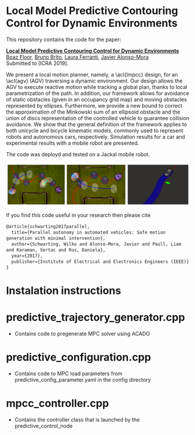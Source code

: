 # Local Model Predictive Contouring Control for Dynamic Environments

This repository contains the code for the paper:

**<a href="https://arxiv.org/abs/1803.10892">Local Model Predictive Contouring Control for Dynamic Environments</a>**
<br>
<a href="">Boaz Floor</a>,
<a href="http://www.tudelft.nl/staff/bruno.debrito/">Bruno Brito</a>,
<a href="http://www.tudelft.nl/staff/L.Ferranti/">Laura Ferranti</a>,
<a href="http://www.tudelft.nl/staff/j.alonsomora/">Javier Alonso-Mora</a>
<br>
Submitted to [ICRA 2019].

We present a local motion planner, namely, a \acl{lmpcc} design, for an \acl{agv} (AGV) traversing a dynamic environment. Our design allows the AGV to execute reactive motion while tracking a global plan, thanks to local parametrization of the path. In addition, our framework allows for avoidance of static obstacles (given in an occupancy grid map) and moving obstacles represented by ellipses. Furthermore, we provide a new bound to correct the approximation of the Minkowski sum of an ellipsoid obstacle and the union of discs representation of the controlled vehicle to guarantee collision avoidance. We show that the general definition of the framework applies to both unicycle and bicycle kinematic models, commonly used to represent robots and autonomous cars, respectively. Simulation results for a car and experimental results with a mobile robot are presented.

The code was deployd and tested on a Jackal mobile robot.

<div align='center'>
<img src="images/paper.png"></img>
</div>

If you find this code useful in your research then please cite
```
@article{schwarting2017parallel,
  title={Parallel autonomy in automated vehicles: Safe motion generation with minimal intervention},
  author={Schwarting, Wilko and Alonso-Mora, Javier and Paull, Liam and Karaman, Sertac and Rus, Daniela},
  year={2017},
  publisher={Institute of Electrical and Electronics Engineers (IEEE)}
}
```

# Instalation instructions

# predictive_trajectory_generator.cpp
- Contains code to pregenerate MPC solver using ACADO

# predictive_configuration.cpp
- Contains code to MPC load parameters from predictive_config_parameter.yaml in the config directory

# mpcc_controller.cpp
- Contains the controller class that is launched by the predictive_control_node